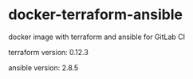 # docker-terraform-ansible

docker image with terraform and ansible for GitLab CI

terraform version: 0.12.3

ansible version: 2.8.5
